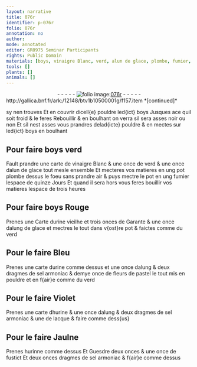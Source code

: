 ```yaml
---
layout: narrative
title: 076r
identifier: p-076r
folio: 076r
annotation: no
author:
mode: annotated
editor: GR8975 Seminar Participants
rights: Public Domain
materials: [boys, vinaigre Blanc, verd, alun de glace, plombe, fumier, urine vieilhe, Garante, alung de glace, urine, alung, sel armoniac, fleurs de pastel, hurine, lacque, hurinne, Guesdre, fustict]
tools: []
plants: []
animals: []
---
```


<div class="folio" align="center">- - - - - <a href="http://gallica.bnf.fr/ark:/12148/btv1b10500001g/f157.item" target="_blank"><img src="https://cu-mkp.github.io/2017-workshop-edition/assets/photo-icon.png" alt="folio image: " style="display:inline-block; margin-bottom:-3px;"/>076r</a> - - - - - </div> http://gallica.bnf.fr/ark:/12148/btv1b10500001g/f157.item  
*[continued]*
  
sy nen trouves Et en couvrir dicell{e} pouldre led{ict} <span class="m">boys</span> Jusques ace quil soit froid & le feres Rebouillir & en boulhant on verra sil sera asses noir ou non Et sil nest asses vous prandres delad{icte} pouldre & en mectes sur led{ict} <span class="m">boys</span> en boulhant
    

## Pour faire <span class="m">boys</span> verd

 
 Fault prandre une carte de <span class="m">vinaigre Blanc</span> & une once de <span class="m">verd</span> & une once d<span class="m">alun de glace</span> tout mesle ensemble Et mecteres vos matieres en ung pot <span class="m">plombe</span> dessus le foeu sans prandre air & puys mectre le pot en ung <span class="m">fumier</span> lespace de quinze Jours Et quand il sera hors vous feres bouillir vos matieres lespace de trois heures
    

## Pour faire <span class="m">boys</span> Rouge

 
 Prenes une Carte d<span class="m">urine vieilhe</span> et trois onces de <span class="m">Garante</span> & une once d<span class="m">alung de glace</span> et mectres le tout dans v{ost}re pot & faictes comme du verd
    

## Pour le faire Bleu

 
 Prenes une carte d<span class="m">urine</span> comme dessus et une once d<span class="m">alung</span> & deux dragmes de <span class="m">sel armoniac</span> & demye once de <span class="m">fleurs de pastel</span> le tout mis en pouldre et en f{air}e comme du verd
    

## Pour le faire Violet

 
 Prenes une carte d<span class="m">hurine</span> & une once d<span class="m">alung</span> & deux dragmes de <span class="m">sel armoniac</span> & une de <span class="m">lacque</span> & faire comme dess{us}
    

## Pour le faire Jaulne

 
 Prenes <span class="m">hurinne</span> comme dessus Et <span class="m">Guesdre</span> deux onces & une once de <span class="m">fustict</span> Et deux onces dragmes de <span class="m">sel armoniac</span> & f{air}e comme dessus
 